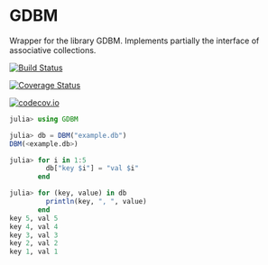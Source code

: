 # GDBM

Wrapper for the library GDBM. Implements partially the interface of associative collections.

[![Build Status](https://travis-ci.org/benlauwens/GDBM.jl.svg?branch=master)](https://travis-ci.org/benlauwens/GDBM.jl)

[![Coverage Status](https://coveralls.io/repos/benlauwens/GDBM.jl/badge.svg?branch=master&service=github)](https://coveralls.io/github/benlauwens/GDBM.jl?branch=master)

[![codecov.io](http://codecov.io/github/benlauwens/GDBM.jl/coverage.svg?branch=master)](http://codecov.io/github/benlauwens/GDBM.jl?branch=master)

```julia
julia> using GDBM

julia> db = DBM("example.db")
DBM(<example.db>)

julia> for i in 1:5
         db["key $i"] = "val $i"
       end

julia> for (key, value) in db
         println(key, ", ", value)
       end
key 5, val 5
key 4, val 4
key 3, val 3
key 2, val 2
key 1, val 1
```

